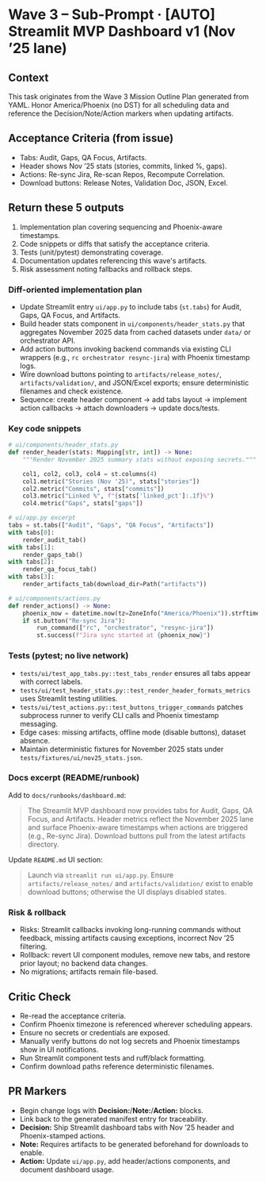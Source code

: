 # Wave 3 – Sub-Prompt · [AUTO] Streamlit MVP Dashboard v1 (Nov ’25 lane)

## Context
This task originates from the Wave 3 Mission Outline Plan generated from YAML. Honor America/Phoenix (no DST) for all scheduling data and reference the Decision/Note/Action markers when updating artifacts.

## Acceptance Criteria (from issue)
- Tabs: Audit, Gaps, QA Focus, Artifacts.
- Header shows Nov ’25 stats (stories, commits, linked %, gaps).
- Actions: Re-sync Jira, Re-scan Repos, Recompute Correlation.
- Download buttons: Release Notes, Validation Doc, JSON, Excel.

## Return these 5 outputs
1. Implementation plan covering sequencing and Phoenix-aware timestamps.
2. Code snippets or diffs that satisfy the acceptance criteria.
3. Tests (unit/pytest) demonstrating coverage.
4. Documentation updates referencing this wave's artifacts.
5. Risk assessment noting fallbacks and rollback steps.

### Diff-oriented implementation plan
- Update Streamlit entry `ui/app.py` to include tabs (`st.tabs`) for Audit, Gaps, QA Focus, and Artifacts.
- Build header stats component in `ui/components/header_stats.py` that aggregates November 2025 data from cached datasets under `data/` or orchestrator API.
- Add action buttons invoking backend commands via existing CLI wrappers (e.g., `rc orchestrator resync-jira`) with Phoenix timestamp logs.
- Wire download buttons pointing to `artifacts/release_notes/`, `artifacts/validation/`, and JSON/Excel exports; ensure deterministic filenames and check existence.
- Sequence: create header component → add tabs layout → implement action callbacks → attach downloaders → update docs/tests.

### Key code snippets
```python
# ui/components/header_stats.py
def render_header(stats: Mapping[str, int]) -> None:
    """Render November 2025 summary stats without exposing secrets."""

    col1, col2, col3, col4 = st.columns(4)
    col1.metric("Stories (Nov '25)", stats["stories"])
    col2.metric("Commits", stats["commits"])
    col3.metric("Linked %", f"{stats['linked_pct']:.1f}%")
    col4.metric("Gaps", stats["gaps"])
```

```python
# ui/app.py excerpt
tabs = st.tabs(["Audit", "Gaps", "QA Focus", "Artifacts"])
with tabs[0]:
    render_audit_tab()
with tabs[1]:
    render_gaps_tab()
with tabs[2]:
    render_qa_focus_tab()
with tabs[3]:
    render_artifacts_tab(download_dir=Path("artifacts"))
```

```python
# ui/components/actions.py
def render_actions() -> None:
    phoenix_now = datetime.now(tz=ZoneInfo("America/Phoenix")).strftime("%Y-%m-%d %H:%M")
    if st.button("Re-sync Jira"):
        run_command(["rc", "orchestrator", "resync-jira"])
        st.success(f"Jira sync started at {phoenix_now}")
```

### Tests (pytest; no live network)
- `tests/ui/test_app_tabs.py::test_tabs_render` ensures all tabs appear with correct labels.
- `tests/ui/test_header_stats.py::test_render_header_formats_metrics` uses Streamlit testing utilities.
- `tests/ui/test_actions.py::test_buttons_trigger_commands` patches subprocess runner to verify CLI calls and Phoenix timestamp messaging.
- Edge cases: missing artifacts, offline mode (disable buttons), dataset absence.
- Maintain deterministic fixtures for November 2025 stats under `tests/fixtures/ui/nov25_stats.json`.

### Docs excerpt (README/runbook)
Add to `docs/runbooks/dashboard.md`:

> The Streamlit MVP dashboard now provides tabs for Audit, Gaps, QA Focus, and Artifacts. Header metrics reflect the November 2025 lane and surface Phoenix-aware timestamps when actions are triggered (e.g., Re-sync Jira). Download buttons pull from the latest artifacts directory.

Update `README.md` UI section:

> Launch via `streamlit run ui/app.py`. Ensure `artifacts/release_notes/` and `artifacts/validation/` exist to enable download buttons; otherwise the UI displays disabled states.

### Risk & rollback
- Risks: Streamlit callbacks invoking long-running commands without feedback, missing artifacts causing exceptions, incorrect Nov ’25 filtering.
- Rollback: revert UI component modules, remove new tabs, and restore prior layout; no backend data changes.
- No migrations; artifacts remain file-based.

## Critic Check
- Re-read the acceptance criteria.
- Confirm Phoenix timezone is referenced wherever scheduling appears.
- Ensure no secrets or credentials are exposed.
- Manually verify buttons do not log secrets and Phoenix timestamps show in UI notifications.
- Run Streamlit component tests and ruff/black formatting.
- Confirm download paths reference deterministic filenames.

## PR Markers
- Begin change logs with **Decision:**/**Note:**/**Action:** blocks.
- Link back to the generated manifest entry for traceability.
- **Decision:** Ship Streamlit dashboard tabs with Nov ’25 header and Phoenix-stamped actions.
- **Note:** Requires artifacts to be generated beforehand for downloads to enable.
- **Action:** Update `ui/app.py`, add header/actions components, and document dashboard usage.
